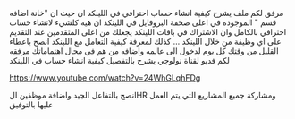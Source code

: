 مرفق لكم ملف يشرح كيفية انشاء حساب احترافي في اللينكد ان حيث ان "خانة اضافه قسم " الموجوده في اعلى صحفة البروفايل في اللينكد ان هيه كلشيء لانشاء حساب احترافي بالكامل وان الاشتراك 
في باقات اللينكد يجعلك من اعلى المتقدمين عند التقديم على اي وظيفة من خلال اللينكد ... كذلك لمعرفة كيفية التعامل مع اللينكد انصح باعطاء القليل من وقتك كل يوم لدخول الى عالمه واضافه
من هم في مجال اهتماماتك 
مرفقه لكم فديو لقناة نولوجي يشرح بالتفصيل كيفية انشاء حساب في اللينكد 


https://www.youtube.com/watch?v=24WhGLqhFDg



انصح بالتفاعل الجيد واضافة موظفين الHR ومشاركة جميع المشاريع التي يتم العمل عليها بالتوفيق 
